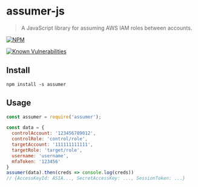 # assumer-js
> A JavaScript library for assuming AWS IAM roles between accounts.

[![NPM](https://nodei.co/npm/assumer.png?downloads=true)](https://nodei.co/npm/assumer/)

[![Known Vulnerabilities](https://snyk.io/test/npm/assumer-js/badge.svg?style=flat-square)](https://snyk.io/test/npm/assumer-js)

## Install

```
npm install -s assumer
```

## Usage

```js
const assumer = require('assumer');

const data = {
  controlAccount: '123456789012',
  controlRole: 'control/role',
  targetAccount: '111111111111',
  targetRole: 'target/role',
  username: 'username',
  mfaToken: '123456'
}
assumer(data).then(creds => console.log(creds))
// {AccessKeyId: ASIA..., SecretAccessKey: ..., SessionToken: ...}
```

